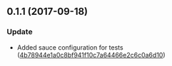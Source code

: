 <a name="0.1.1"></a>
## 0.1.1 (2017-09-18)


### Update

* Added sauce configuration for tests ([4b78944e1a0c8bf941f10c7a64466e2c6c0a6d10](https://github.com/advanced-rest-client/chrome-file-export/commit/4b78944e1a0c8bf941f10c7a64466e2c6c0a6d10))



